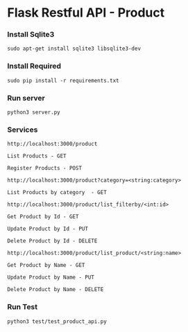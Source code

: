# Flask Restful API - Product

### Install Sqlite3

`sudo apt-get install sqlite3 libsqlite3-dev `

### Install Required

```
sudo pip install -r requirements.txt
```
### Run server

`python3 server.py`

### Services

```http://localhost:3000/product```

`List Products - GET`

`Register Products - POST`

```
http://localhost:3000/product?category=<string:category>
```

`List Products by category  - GET`

```
http://localhost:3000/product/list_filterby/<int:id>
```

`Get Product by Id - GET`

`Update Product by Id - PUT`

`Delete Product by Id - DELETE`

```
http://localhost:3000/product/list_product/<string:name>
```

`Get Product by Name - GET`

`Update Product by Name - PUT`

`Delete Product by Name - DELETE`

### Run Test

`python3 test/test_product_api.py`
